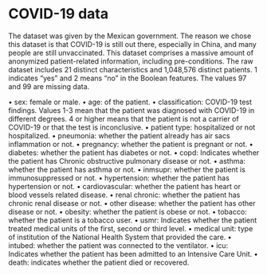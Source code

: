# COVID-19 data
The dataset was given by the Mexican government. The reason we chose this dataset is that COVID-19 is still out there, especially in China, and many people are still unvaccinated. This dataset comprises a massive amount of anonymized patient-related information, including pre-conditions. The raw dataset includes 21 distinct characteristics and 1,048,576 distinct patients. 1 indicates “yes” and 2 means “no” in the Boolean features. The values 97 and 99 are missing data.

• sex: female or male.
• age: of the patient.
• classification: COVID-19 test findings. Values 1-3 mean that the patient was diagnosed with COVID-19 in different degrees. 4 or higher means that the patient is not a carrier of COVID-19 or that the test is inconclusive.
• patient type: hospitalized or not hospitalized.
• pneumonia: whether the patient already has air sacs inflammation or not.
• pregnancy: whether the patient is pregnant or not.
• diabetes: whether the patient has diabetes or not.
• copd: Indicates whether the patient has Chronic obstructive pulmonary disease or not.
• asthma: whether the patient has asthma or not.
• inmsupr: whether the patient is immunosuppressed or not.
• hypertension: whether the patient has hypertension or not.
• cardiovascular: whether the patient has heart or blood vessels related disease.
• renal chronic: whether the patient has chronic renal disease or not.
• other disease: whether the patient has other disease or not.
• obesity: whether the patient is obese or not.
• tobacco: whether the patient is a tobacco user.
• usmr: Indicates whether the patient treated medical units of the first, second or third level.
• medical unit: type of institution of the National Health System that provided the care.
• intubed: whether the patient was connected to the ventilator.
• icu: Indicates whether the patient has been admitted to an Intensive Care Unit.
• death: indicates whether the patient died or recovered.
